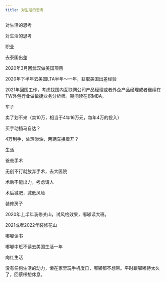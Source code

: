 ```yaml
---
title: 对生活的思考
---
```

对生活的思考

对生活的思考

职业

去泰国出差

2020年3月回武汉做美国项目

2020年下半年去美国LTA半年～一年，获取美国出差经验

2021年回国工作，考虑找国内互联网公司产品经理或者外企产品经理或者继续在TW外包行业做敏捷业务分析师。期间读在职MBA。

车子

卖了划不来（卖10万，相当于4年16万元，每年4万的投入）

买手动挡马自达？

4万到手，处理渗油，两辆车换着开？

生活

爸爸手术

无创不行就放弃手术，去大医院

术后不能出力，考虑请人

术后减肥，减低风险

装修房子

2020年上半年装修关山，试风格效果，嘟嘟读大班。

2021或者2022年装修花山

嘟嘟读书

嘟嘟中班不读去美国生活一年

向红生活

没有任何生活的动力，懒在家里玩手机度日，嘟嘟都不想带。平时跟嘟嘟待太久了，回蔡榨想休息。
